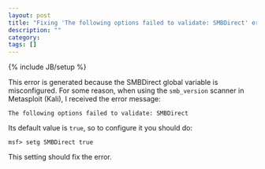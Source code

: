 ```yaml
---
layout: post
title: "Fixing 'The following options failed to validate: SMBDirect' error in Metasploit"
description: ""
category:
tags: []
---
```

{% include JB/setup %}

This error is generated because the SMBDirect global variable is misconfigured. For some reason, when using the `smb_version` scanner in Metasploit (Kali), I received the error message:

    The following options failed to validate: SMBDirect

Its default value is `true`, so to configure it you should do:

    msf> setg SMBDirect true

This setting should fix the error.
